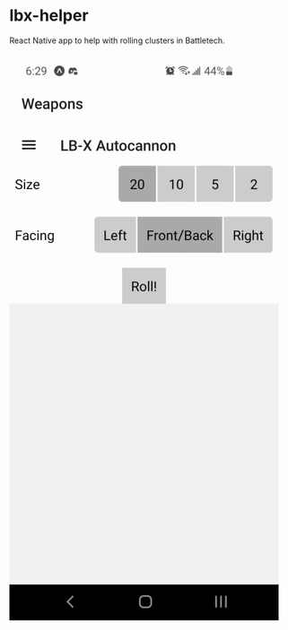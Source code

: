 # lbx-helper

React Native app to help with rolling clusters in Battletech.

![example](./lbx-helper.gif)
